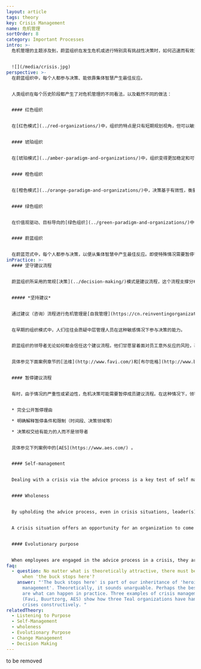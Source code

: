 ```yaml
---
layout: article
tags: theory
key: Crisis Management
name: 危机管理
sortOrder: 8
category: Important Processes
intro: >-
  危机管理的主题涉及到，蔚蓝组织在发生危机或进行特别具有挑战性决策时，如何迅速而有效进行组织活动，及其与常规[决策](../decision-making/)过程的不同。


  ![](/media/crisis.jpg)
perspective: >-
  在蔚蓝组织中，每个人都参与决策、能依靠集体智慧产生最佳反应。


  人类组织在每个历史阶段都产生了对危机管理的不同看法，以及截然不同的做法：


  #### 红色组织


  在[红色模式](../red-organizations/)中，组织的特点是只有短期规划视角，但可以敏捷反应，这有助于处理危机。领导可以在突发奇想的情况下做出决策，并通过红色模式的标签突破--指挥权将决策下发传递给员工。


  #### 琥珀组织


  在[琥珀模式](../amber-paradigm-and-organizations/)中，组织变得更加稳定和可预测。开始通过流程和程序定义完成任务的方式。认为工人需要指导。在不可预测的危机领域，首席执行官和最高管理层会做出决策，然后将这些决策转化为对下一层的命令。期待部下毫无疑问的执行决策内容。


  #### 橙色组织


  在[橙色模式](../orange-paradigm-and-organizations/)中，决策基于有效性，衡量标准是对利润和市场份额等指标的影响。橙色的决策权更多基于专业知识而不是等级制度中的地位。在危机中，可能会由精选顾问组成的专责小组秘密开会，为首席执行官和董事会提供建议。遇到危机时，高层管理人员会面临重获控制权的压力，危机处理决策权可能自然集中在高级管理人员手中。通常在决策之后进行决策内容沟通，并期望决策被部下迅速实施。


  #### 绿色组织


  在价值观驱动、目标导向的[绿色组织](../green-paradigm-and-organizations/)中，通过权力下放和授权将日常决策下放到一线员工身上，他们可以在没有管理层批准的情况下做出决策。对于影响深远的决策，高级管理层在采取行动之前会重视并寻求共识。但危机决策对这些做法是个挑战。对于高度争议和时间敏感的决策，首席执行官可能会介入，暂停通常的共识模式，做出自上而下的决定。


  #### 蔚蓝组织


  在蔚蓝范式中，每个人都参与决策，以便从集体智慧中产生最佳反应。即使特殊情况需要暂停咨询流程，暂停的范围和时间也会是有限的。
inPractice: >-
  #### 坚守建议流程


  蔚蓝组织所采用的常规[决策](../decision-making/)模式是建议流程，这个流程支撑分布式决策权。这也是蔚蓝组织处理危机局势的首选方法。


  ##### *坚持建议*


  通过建议（咨询）流程进行危机管理是[自我管理](https://cn.reinventingorganizationswiki.com/theory/self-management/)的终极体现。在危机中，敏感和紧急的决策可能会对员工和整个组织产生负面影响：例如，失业或出售部分业务。


  在早期的组织模式中，人们往往会质疑中层管理人员在这种敏感情况下参与决策的能力。


  蔚蓝组织的领导者无论如何都会信任这个建议流程。他们甘愿冒着面对员工意外反应的风险，甚至冒着交流过程陷入混乱或争执的风险，也坚持这种做法。如果不使用建议流程，则有可能因怀疑成员解决问题的能力而失去员工的信任。当成员在危机中全身心投入到咨询流程中时，其实自动分担了艰难决策的责任，也得到信任并做出贡献。这种赋能做法可以促进个人和组织的成长。


  具体参见下面案例章节的[法维](http://www.favi.com/)和[布尔佐格](http://www.buurtzorgnederland.com/)。


  #### 暂停建议流程


  有时，由于情况的严重性或紧迫性，危机决策可能需要暂停成员建议流程。在这种情况下，领导可以选择暂时中止建议流程。这是可以接受的，但前提是：


  * 完全公开暂停理由

  * 明确解释暂停条件和限制（时间段、决策领域等）

  * 决策权交给有能力的人而不是领导者


  具体参见下列案例中的[AES](https://www.aes.com/) 。


  #### Self-management


  Dealing with a crisis via the advice process is a key test of self management. Leaders are asked to suspend any desire to take charge and trust the workforce to deliver effective solutions. There is an underlying belief that employees are responsible, committed and capable.


  #### Wholeness


  By upholding the advice process, even in crisis situations, leader(s) are forced to face a fear that losing control could imperil the organization, cause chaos, and risk the interests of stakeholders. Crisis situations provide an opportunity for leaders to demonstrate their wholeness by being transparent, potentially vulnerable and genuinely supportive of their colleagues' participation. Employees in turn are invited to take responsibility for their own feelings in situations that may have unwelcome outcomes.


  A crisis situation offers an opportunity for an organization to come together as a whole to find solutions. This often leads to more powerful solutions than those created by a leader or a group of advisors in isolation. When these situations are successfully addressed, the organization collectively experiences a growth into \[Wholeness wholeness].


  #### Evolutionary purpose


  When employees are engaged in the advice process in a crisis, they are invited to understand what is unfolding and participate actively in the decisions that need to be taken. Deciding what to do asks everyone to re-connect with the purpose of the organization. Serving the needs of the evolutionary purpose becomes an important factor in deciding what to do. Without this reference point, decision making can easily be dominated by self interest and survival needs.
faq:
  - question: No matter what is theoretically attractive, there must be occasions
      when 'the buck stops here'?
    answer: "'The buck stops here' is part of our inheritance of 'heroic
      management'. Theoretically, it sounds unarguable. Perhaps the best answers
      are what can happen in practice. Three examples of crisis management below
      (Favi, Buurtzorg, AES) show how three Teal organizations have handled
      crises constructively. "
relatedTheory:
  - Listening to Purpose
  - Self-Management
  - wholeness
  - Evolutionary Purpose
  - Change Management
  - Decision Making
---
```

to be removed